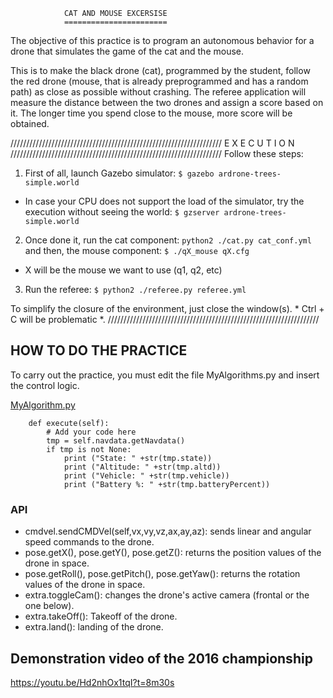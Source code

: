                 CAT AND MOUSE EXCERSISE
                =======================


The objective of this practice is to program an autonomous behavior
for a drone that simulates the game of the cat and the mouse.

This is to make the black drone (cat), programmed by the student,
follow the red drone (mouse, that is already preprogrammed and has a random path)
as close as possible without crashing. The referee application will measure
the distance between the two drones and assign a score based on it. The longer
time you spend close to the mouse, more score will be obtained.

///////////////////////////////////////////////////////////////////
 			        E X E C U T I O N 
///////////////////////////////////////////////////////////////////
Follow these steps:

1. First of all, launch Gazebo simulator:
`$ gazebo ardrone-trees-simple.world`
    
* In case your CPU does not support the load of the simulator, 
try the execution without seeing the world:
`$ gzserver ardrone-trees-simple.world`

2. Once done it, run the cat component:
`python2 ./cat.py cat_conf.yml`
and then, the mouse component:
`$ ./qX_mouse qX.cfg` 
* X will be the mouse we want to use (q1, q2, etc)

3. Run the referee: 
`$ python2 ./referee.py referee.yml`

To simplify the closure of the environment, just close the
window(s). * Ctrl + C will be problematic *.
///////////////////////////////////////////////////////////////////

## HOW TO DO THE PRACTICE
To carry out the practice, you must edit the file MyAlgorithms.py and
insert the control logic.

[MyAlgorithm.py](MyAlgorithm.py#L58)
```
    def execute(self):
        # Add your code here
        tmp = self.navdata.getNavdata()
        if tmp is not None:
            print ("State: " +str(tmp.state))
            print ("Altitude: " +str(tmp.altd))
            print ("Vehicle: " +str(tmp.vehicle))
            print ("Battery %: " +str(tmp.batteryPercent))
```

### API
* cmdvel.sendCMDVel(self,vx,vy,vz,ax,ay,az): sends linear and angular speed commands to the drone.
* pose.getX(), pose.getY(), pose.getZ(): returns the position values of the drone in space.
* pose.getRoll(), pose.getPitch(), pose.getYaw(): returns the rotation values of the drone in space.
* extra.toggleCam(): changes the drone's active camera (frontal or the one below).
* extra.takeOff(): Takeoff of the drone.
* extra.land(): landing of the drone.



## Demonstration video of the 2016 championship
https://youtu.be/Hd2nhOx1tqI?t=8m30s
